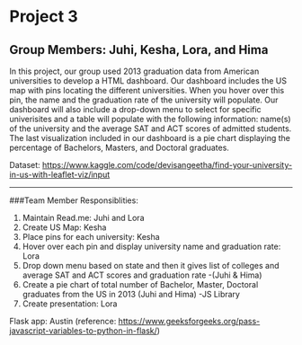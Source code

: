 # Project 3

## Group Members: Juhi, Kesha, Lora, and Hima

In this project, our group used 2013 graduation data from American universities to develop a HTML dashboard. Our dashboard includes the US map with pins locating the different universities. When you hover over this pin, the name and the graduation rate of the university will populate. Our dashboard will also include a drop-down menu to select for specific univerisites and a table will populate with the following information: name(s) of the university and the average SAT and ACT scores of admitted students. The last visualization included in our dashboard is a pie chart displaying the percentage of Bachelors, Masters, and Doctoral graduates.  

Dataset: https://www.kaggle.com/code/devisangeetha/find-your-university-in-us-with-leaflet-viz/input 
______________________________________________________________________

###Team Member Responsiblities: 
1. Maintain Read.me: Juhi and Lora
2. Create US Map: Kesha
3. Place pins for each university: Kesha
4. Hover over each pin and display university name and graduation rate: Lora
5. Drop down menu based on state and then it gives list of colleges and average SAT and ACT scores and graduation rate -(Juhi & Hima)
6. Create a pie chart of total number of Bachelor, Master, Doctoral graduates from the US in 2013 (Juhi and Hima) -JS Library
7. Create presentation: Lora

Flask app: Austin (reference: https://www.geeksforgeeks.org/pass-javascript-variables-to-python-in-flask/)
